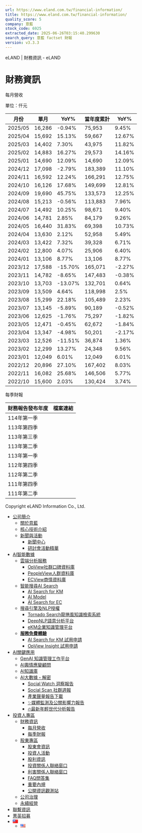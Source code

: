 ```yaml
---
url: https://www.eland.com.tw/financial-information/
title: https://www.eland.com.tw/financial-information/
quality_score: 5
company: 意藍
stock_code: 6925
extracted_date: 2025-06-26T03:15:40.299630
search_query: 意藍 factset 財報
version: v3.3.3
---
```


eLAND | 財務資訊 - eLAND










# 財務資訊

每月營收

單位：仟元

| 月份 | 單月 | YoY% | 當年度累計 | YoY% |
| --- | --- | --- | --- | --- |
| 2025/05 | 16,286 | -0.94% | 75,953 | 9.45% |
| 2025/04 | 15,692 | 15.13% | 59,667 | 12.67% |
| 2025/03 | 14,402 | 7.30% | 43,975 | 11.82% |
| 2025/02 | 14,883 | 16.27% | 29,573 | 14.16% |
| 2025/01 | 14,690 | 12.09% | 14,690 | 12.09% |
| 2024/12 | 17,098 | -2.79% | 183,389 | 11.10% |
| 2024/11 | 16,592 | 12.24% | 166,291 | 12.75% |
| 2024/10 | 16,126 | 17.68% | 149,699 | 12.81% |
| 2024/09 | 19,690 | 45.75% | 133,573 | 12.25% |
| 2024/08 | 15,213 | -0.56% | 113,883 | 7.96% |
| 2024/07 | 14,492 | 10.25% | 98,671 | 9.40% |
| 2024/06 | 14,781 | 2.85% | 84,179 | 9.26% |
| 2024/05 | 16,440 | 31.83% | 69,398 | 10.73% |
| 2024/04 | 13,630 | 2.12% | 52,958 | 5.49% |
| 2024/03 | 13,422 | 7.32% | 39,328 | 6.71% |
| 2024/02 | 12,800 | 4.07% | 25,906 | 6.40% |
| 2024/01 | 13,106 | 8.77% | 13,106 | 8.77% |
| 2023/12 | 17,588 | -15.70% | 165,071 | -2.27% |
| 2023/11 | 14,782 | -8.65% | 147,483 | -0.38% |
| 2023/10 | 13,703 | -13.07% | 132,701 | 0.64% |
| 2023/09 | 13,509 | 4.64% | 118,998 | 2.5% |
| 2023/08 | 15,299 | 22.18% | 105,489 | 2.23% |
| 2023/07 | 13,145 | -5.89% | 90,189 | -0.52% |
| 2023/06 | 12,625 | -1.76% | 75,297 | -1.82% |
| 2023/05 | 12,471 | -0.45% | 62,672 | -1.84% |
| 2023/04 | 13,347 | -4.98% | 50,201 | -2.17% |
| 2023/03 | 12,526 | -11.51% | 36,874 | 1.36% |
| 2023/02 | 12,299 | 13.27% | 24,348 | 9.56% |
| 2023/01 | 12,049 | 6.01% | 12,049 | 6.01% |
| 2022/12 | 20,896 | 27.10% | 167,402 | 8.03% |
| 2022/11 | 16,082 | 25.68% | 146,506 | 5.77% |
| 2022/10 | 15,600 | 2.03% | 130,424 | 3.74% |

每季財報

| 財務報告發布年度 | 檔案連結 |
| --- | --- |
| 114年第一季 |  |
| 113年第四季 |  |
| 113年第三季 |  |
| 113年第二季 |  |
| 113年第一季 |  |
| 112年第四季 |  |
| 112年第二季 |  |
| 111年第四季 |  |
| 111年第二季 |  |

Copyright eLAND Information Co., Ltd.



* [公司簡介](#)
  + [關於意藍](https://www.eland.com.tw/company-profile/)
  + [核心技術介紹](https://www.eland.com.tw/technology-introduction/)
  + [新聞與活動](#)
    - [新聞中心](https://www.eland.com.tw/press-releases/)
    - [研討會活動精華](https://www.eland.com.tw/seminar/)
* [AI智能數據](#)
  + [雲端分析服務](#)
    - [OpView社群口碑資料庫](https://www.opview.com.tw/)
    - [PeopleView人群資料庫](https://www.eland.com.tw/peopleview/)
    - [ECView商情資料庫](https://www.eland.com.tw/ecview/)
  + [智能搜尋AI Search](#)
    - [AI Search for KM](https://www.eland.com.tw/aisearchfor_km/)
    - [AI Model](https://www.eland.com.tw/ai-model/)
    - [AI Search for EC​](https://www.eland.com.tw/aisearchfor_ec/)
  + [搜尋引擎及NLP授權](#)
    - [Tornado Search龍捲風知識檢索系統](https://www.eland.com.tw/tornado-introduction/)
    - [DeepNLP語意分析平台](https://www.eland.com.tw/deepnlp-introduction/)
    - [eKM企業知識管理平台](https://www.eland.com.tw/ekm-introduction/)
  + [**服務免費體驗**](#)
    - [AI Search for KM 試用申請](https://km.elandai.cloud/login)
    - [OpView Insight 試用申請](https://go.opview.com.tw/SignUp)
* [AI關鍵應用](https://www.eland.com.tw/ai-knowledge/)
  + [GenAI 知識管理工作平台](https://www.eland.com.tw/aiskm_landing/)
  + [AI輿情應變顧問](https://www.opview.com.tw/ai%e8%bc%bf%e6%83%85%e6%87%89%e8%ae%8a%e9%a1%a7%e5%95%8f)
  + [AI知識庫](https://www.eland.com.tw/ai-knowledge/)
  + [AI大數據・解密](#)
    - [Social Watch 洞察報告](https://www.opview.com.tw/social_watch)
    - [Social Scan 社群週報](https://www.opview.com.tw/social-scan)
    - [產業聲量報告下載](https://www.opview.com.tw/%e7%94%a2%e6%a5%ad%e5%88%86%e6%9e%90%e4%b8%8b%e8%bc%89)
    - [✨媒體監測及公關影響力報告](https://www.opview.com.tw/2024-mpr-rporting)
    - [🔥最新年輕世代分析報告](https://www.opview.com.tw/2023generationz)
* [投資人專區](#)
  + [財務資訊](https://www.eland.com.tw/financial-information/)
    - [每月營收](https://www.eland.com.tw/financial-information/)
    - [每季財報](https://www.eland.com.tw/financial-information/)
  + [股東專區](#)
    - [股東會資訊](https://www.eland.com.tw/shareholders-meetings/)
    - [投資人活動](https://www.eland.com.tw/investor-events/)
    - [股利資訊](https://mops.twse.com.tw/mops/web/t05st09)
    - [投資關係人聯絡窗口](https://www.eland.com.tw/shareholder-services-contacts/)
    - [利害關係人聯絡窗口](https://www.eland.com.tw/stakeholder-services-contacts/)
    - [FAQ問答集](https://www.eland.com.tw/faqs/)
    - [重要內規](https://www.eland.com.tw/major-internal-policies/)
    - [公開資訊觀測站](https://mops.twse.com.tw/mops/web/t146sb05)
  + [公司治理](https://www.eland.com.tw/corporate-governance/)
  + [永續經營](https://www.eland.com.tw/corporate-social-responsibility/)
* [聯繫資訊](https://www.eland.com.tw/contactus/)
* [菁英招募](https://www.eland.com.tw/recruitment/)
* [![中文 (台灣)](data:image/png;base64,iVBORw0KGgoAAAANSUhEUgAAABAAAAALCAMAAABBPP0LAAAAVFBMVEUAILQAGrEAEazhAAD5AADwAACBot+5ued2mNv6aWv7X1/5UVHoAACWltz5+fz+/v5ahNPyRkv5QkL5OTn2MTH3Kir1JiZOe87rOkb1Hh70FRXyDQ3JFHMOAAAAU0lEQVR4AQXBgQ3CMBAAMV8+Iuy/LKhUgB0kRchDfksRbU59R1Xd14If51QNK3Ndc6im7Hg63DVhr/kct2pSr8WRahIWUk1i2XrHo7tYbB8IL/AHd28PeH6kKkoAAAAASUVORK5CYII=)](#pll_switcher)
  + [![English](data:image/png;base64,iVBORw0KGgoAAAANSUhEUgAAABAAAAALCAMAAABBPP0LAAAAmVBMVEViZsViZMJiYrf9gnL8eWrlYkjgYkjZYkj8/PujwPybvPz4+PetraBEgfo+fvo3efkydfkqcvj8Y2T8UlL8Q0P8MzP9k4Hz8/Lu7u4DdPj9/VrKysI9fPoDc/EAZ7z7IiLHYkjp6ekCcOTk5OIASbfY/v21takAJrT5Dg6sYkjc3Nn94t2RkYD+y8KeYkjs/v7l5fz0dF22YkjWvcOLAAAAgElEQVR4AR2KNULFQBgGZ5J13KGGKvc/Cw1uPe62eb9+Jr1EUBFHSgxxjP2Eca6AfUSfVlUfBvm1Ui1bqafctqMndNkXpb01h5TLx4b6TIXgwOCHfjv+/Pz+5vPRw7txGWT2h6yO0/GaYltIp5PT1dEpLNPL/SdWjYjAAZtvRPgHJX4Xio+DSrkAAAAASUVORK5CYII=)](https://www.eland.com.tw/en/financial-information_eng/)